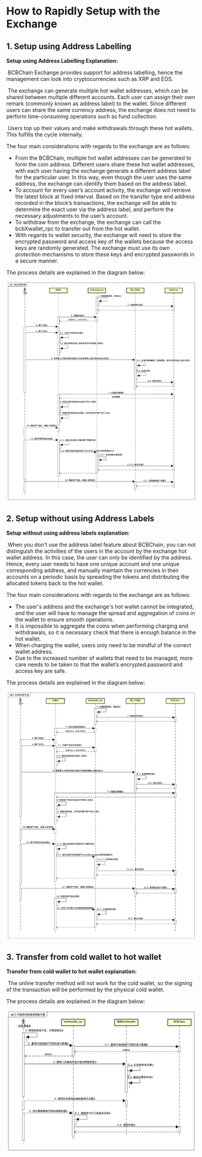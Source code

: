 # How to Rapidly Setup with the Exchange



## 1. Setup using Address Labelling

**Setup using Address Labelling Explanation:**

​	BCBChain Exchange provides support for address labelling, hence the management can look into cryptocurrencies such as XRP and EOS.

​	The exchange can generate multiple hot wallet addresses, which can be shared between multiple different accounts. Each user can assign their own remark (commonly known as address label) to the wallet. Since different users can share the same currency address, the exchange does not need to perform time-consuming operations such as fund collection.

​	Users top up their values and make withdrawals through these hot wallets. This fulfills the cycle internally.



The four main considerations with regards to the exchange are as follows:

- From the BCBChain, multiple hot wallet addresses can be generated to form the coin address. Different users share these hot wallet addresses, with each user having the exchange generate a different address label for the particular user. In this way, even though the user uses the same address, the exchange can identify them based on the address label.
- To account for every user’s account activity, the exchange will retrieve the latest block at fixed interval. Based on the transfer type and address recorded in the block’s transactions, the exchange will be able to determine the exact user via the address label, and perform the necessary adjustments to the user’s account.
- To withdraw from the exchange, the exchange can call the bcbXwallet_rpc to transfer out from the hot wallet.
- With regards to wallet security, the exchange will need to store the encrypted password and access key of the wallets because the access keys are randomly generated. The exchange must use its own protection mechanisms to store these keys and encrypted passwords in a secure manner.



The process details are explained in the diagram below:

![](./p10/1.AddressLabelScheme.png)



## 2. Setup without using Address Labels

**Setup without using address labels explanation:**

​	When you don't use the address label feature about BCBChain, you can not distinguish the activities of the users in the account by the exchange hot wallet address. In this case, the user can only be identified by the address. Hence, every user needs to have one unique account and one unique corresponding address, and manually maintain the currencies in their accounts on a periodic basis by spreading the tokens and distributing the allocated tokens back to the hot wallet.



The four main considerations with regards to the exchange are as follows:

- The user's address and the exchange's hot wallet cannot be integrated, and the user will have to manage the spread and aggregation of coins in the wallet to ensure smooth operations.
- It is impossible to aggregate the coins when performing charging and withdrawals, so it is necessary check that there is enough balance in the hot wallet.
- When charging the wallet, users only need to be mindful of the correct wallet address.
- Due to the increased number of wallets that need to be managed, more care needs to be taken to that the wallet’s encrypted password and access key are safe.

The process details are explained in the diagram below:

![](./p10/2.NoAddressLabelScheme.png.png)



## 3. Transfer from cold wallet to hot wallet

**Transfer from cold wallet to hot wallet explanation:**

​	The online transfer method will not work for the cold wallet, so the signing of the transaction will be performed by the physical cold wallet.



The process details are explained in the diagram below:

![](./p10/3.SchemeOfTransferingFromColdWalletToHotWallet.png)



